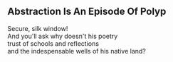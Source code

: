 Abstraction Is An Episode Of Polyp
----------------------------------
Secure, silk window!  
And you'll ask why doesn't his poetry  
trust of schools and reflections  
and the indespensable wells of his native land?  
